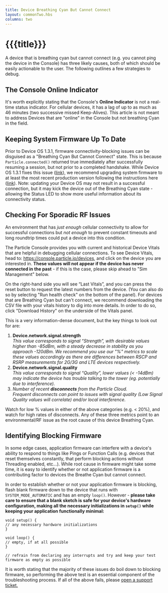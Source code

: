 ```yaml
---
title: Device Breathing Cyan But Cannot Connect
layout: commonTwo.hbs
columns: two
---
```


# {{{title}}}
A device that is breathing cyan but cannot connect (e.g. you cannot ping the device in the Console) has three likely causes, both of which should be easily actionable to the user. The following outlines a few strategies to debug.

## The Console Online Indicator

It's worth explicitly stating that the Console's **Online Indicator** is not a real-time status indicator. For cellular devices, it has a lag of up to as much as 46 minutes (two successive missed Keep-Alives). This article is not meant to address Devices that are "online" in the Console but not breathing Cyan in the field.

## Keeping System Firmware Up To Date

Prior to Device OS 1.3.1, firmware connectivity-blocking issues can be disguised as a "Breathing Cyan But Cannot Connect" state. This is because `Particle.connected()` returned true immediately after successfully resuming a session, but not prior to a completed handshake. While Device OS 1.3.1 fixes this issue ([link](https://github.com/particle-iot/device-os/pull/1825)), we recommend upgrading system firmware to at least the most recent production version following the instructions here ([link](/reference/device-os/versions/#sts=Device%20OS%20Versions,%20Upgrades,%20and%20Downgrades)). Note: updating your Device OS may not result in a successful connection, but it may kick the device out of the Breathing Cyan state - allowing the Status LED to show more useful information about its connectivity status. 

## Checking For Sporadic RF Issues

An environment that has _just enough_ cellular connectivity to allow for successful connections but _not enough_ to prevent constant timeouts and long roundtrip times could put a device into this condition.   
  
The Particle Console provides you with current and historical Device Vitals that are helpful in debugging cellular connections. To see Device Vitals, head to: <https://console.particle.io/devices>, and click on the device you are interested in. **These values will not appear if the device has never connected in the past** \- if this is the case, please skip ahead to "Sim Management" below.  
  
On the right-hand side you will see “Last Vitals”, and you can press the reset button to request the latest numbers from the device. (You can also do so by selecting "Run health check" on the bottom of the panel). For devices that are Breathing Cyan but can't connect, we recommend downloading the CSV file with your vitals history to dig into more details. In order to do so, click "Download History" on the underside of the Vitals panel.  
  
This is a very information-dense document, but the key things to look out for are:

1. **Device.network.signal.strength**  
_This value corresponds to signal “Strength”, with desirable values higher than -85dBm, with a steady decrease in stability as you approach -120dBm. We recommend you use our "%" metrics to scale these values accordingly as there are differences between RSCP and RSRP measurements for 2G/3G and LTE devices respectively._
2. **Device.network.signal.quality**  
_This value corresponds to signal “Quality”, lower values (< -14dBm) may indicate the device has trouble talking to the tower (eg. potentially due to interference)._
3. _Number of recent **disconnects** from the Particle Cloud._  
_Frequent disconnects can point to issues with signal quality (Low Signal Quality values will correlate) and/or local interference._

Watch for low % values in either of the above categories (e.g. < 20%), and watch for high rates of disconnects. Any of these three metrics point to an environmental/RF issue as the root cause of this device Breathing Cyan.

## Identifying Blocking Firmware

In some edge cases, application firmware can interfere with a device's ability to respond to things like Pings or Function Calls (e.g. devices that reset themselves constantly, that perform blocking actions without Threading enabled, etc...). While root cause in firmware might take some time, it is easy to identify whether or not application firmware is a contributing factor to devices the Breathe Cyan but cannot connect.  
  
In order to establish whether or not your application firmware is blocking, flash blank firmware down to the device that runs with `SYSTEM_MODE_AUTOMATIC` and has an empty `loop()`. However - **please take care to ensure that a blank sketch is safe for your device's hardware configuration, making all the necessary initializations in `setup()` while keeping your application functionally minimal:**

```
void setup() {  
// any necessary hardware initializations  
}  
  
void loop() {  
// empty, if at all possible  
}  
  
// refrain from declaring any interrupts and try and keep your test firmware as empty as possible
```

It is worth stating that the majority of these issues do boil down to blocking firmware, so performing the above test is an essential component of the troubleshooting process. If all of the above fails, please [open a support ticket.](https://support.particle.io)
